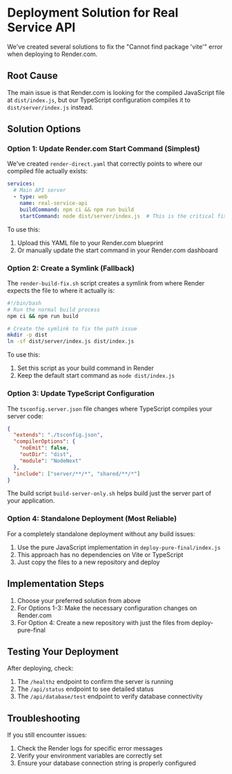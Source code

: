 # Deployment Solution for Real Service API

We've created several solutions to fix the "Cannot find package 'vite'" error when deploying to Render.com.

## Root Cause

The main issue is that Render.com is looking for the compiled JavaScript file at `dist/index.js`, but our TypeScript configuration compiles it to `dist/server/index.js` instead.

## Solution Options

### Option 1: Update Render.com Start Command (Simplest)

We've created `render-direct.yaml` that correctly points to where our compiled file actually exists:

```yaml
services:
  # Main API server
  - type: web
    name: real-service-api
    buildCommand: npm ci && npm run build
    startCommand: node dist/server/index.js  # This is the critical fix
```

To use this:
1. Upload this YAML file to your Render.com blueprint
2. Or manually update the start command in your Render.com dashboard

### Option 2: Create a Symlink (Fallback)

The `render-build-fix.sh` script creates a symlink from where Render expects the file to where it actually is:

```bash
#!/bin/bash
# Run the normal build process
npm ci && npm run build

# Create the symlink to fix the path issue
mkdir -p dist
ln -sf dist/server/index.js dist/index.js
```

To use this:
1. Set this script as your build command in Render
2. Keep the default start command as `node dist/index.js`

### Option 3: Update TypeScript Configuration

The `tsconfig.server.json` file changes where TypeScript compiles your server code:

```json
{
  "extends": "./tsconfig.json",
  "compilerOptions": {
    "noEmit": false,
    "outDir": "dist",
    "module": "NodeNext"
  },
  "include": ["server/**/*", "shared/**/*"]
}
```

The build script `build-server-only.sh` helps build just the server part of your application.

### Option 4: Standalone Deployment (Most Reliable)

For a completely standalone deployment without any build issues:

1. Use the pure JavaScript implementation in `deploy-pure-final/index.js`
2. This approach has no dependencies on Vite or TypeScript
3. Just copy the files to a new repository and deploy

## Implementation Steps

1. Choose your preferred solution from above
2. For Options 1-3: Make the necessary configuration changes on Render.com
3. For Option 4: Create a new repository with just the files from deploy-pure-final

## Testing Your Deployment

After deploying, check:
1. The `/healthz` endpoint to confirm the server is running
2. The `/api/status` endpoint to see detailed status
3. The `/api/database/test` endpoint to verify database connectivity

## Troubleshooting

If you still encounter issues:
1. Check the Render logs for specific error messages
2. Verify your environment variables are correctly set
3. Ensure your database connection string is properly configured